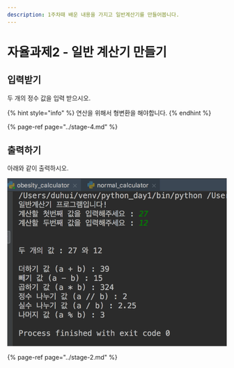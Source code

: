 ```yaml
---
description: 1주차때 배운 내용을 가지고 일반계산기를 만들어봅니다.
---
```


# 자율과제2 - 일반 계산기 만들기

## 입력받기

두 개의 정수 값을 입력 받으시오.

{% hint style="info" %}
연산을 위해서 형변환을 해야합니다.
{% endhint %}

{% page-ref page="../stage-4.md" %}

## 출력하기

아래와 같이 출력하시오.

![&#xC77C;&#xBC18; &#xACC4;&#xC0B0;&#xAE30; &#xCD9C;&#xB825;](../../.gitbook/assets/image%20%2856%29.png)

{% page-ref page="../stage-2.md" %}



